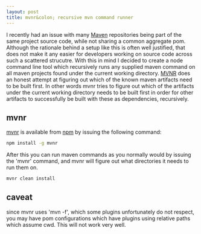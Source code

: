 ```yaml
---
layout: post
title: mvnr&colon; recursive mvn command runner
---
```


I recently had an issue with many [Maven](http://maven.apache.org/) repositories being part of the same project source code, while not sharing a common aggregate pom. Although the rationale behind a setup like this is often well justified, that does not make it any easier for developers working on source code across such a scattered strucutre. With this in mind I decided to create a node command line tool which recursively runs any supplied maven command on all maven projects found under the current working directory. [MVNR](http://kenglxn.github.io/mvnr/) does an honest attempt at figuring out which of the known maven artifacts need to be built first. In other words mvnr tries to figure out which of the artifacts under the current working directory needs to be built first in order for other artifacts to successfully be built with these as dependencies, recursively.

mvnr
----

[mvnr](http://kenglxn.github.io/mvnr/) is available from [npm](https://npmjs.org/package/mvnr) by issuing the following command:

```bash
npm install -g mvnr
```

After this you can run maven commands as you normally would by issuing the 'mvnr' command, and mvnr will figure out what directories it needs to run them on.
```bash
mvnr clean install
```

caveat
------

since mvnr uses 'mvn -f', which some plugins unfortunately do not respect, you may have pom configurations which have plugins using relative paths which assume cwd. This will not work very well.
